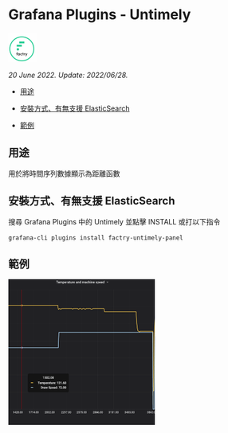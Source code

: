 # Grafana Plugins - Untimely

![img](untimely_icon.png)

*20 June 2022. Update: 2022/06/28.*

* [用途](#use)

* [安裝方式、有無支援 ElasticSearch](#install)

* [範例](#example)

<h2 id="use">用途</h2>

用於將時間序列數據顯示為距離函數

<h2 id="install">安裝方式、有無支援 ElasticSearch</h2>

搜尋 Grafana Plugins 中的 Untimely 並點擊 INSTALL 或打以下指令

    grafana-cli plugins install factry-untimely-panel

<h2 id="example">範例</h2>

![img](untimely.png)

